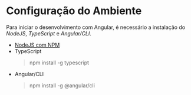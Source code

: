 # Configuração do Ambiente
Para iniciar o desenvolvimento com Angular, é necessário a instalação do *NodeJS*, *TypeScript* e *Angular/CLI*.

* [NodeJS com NPM](https://nodejs.org/en/)
* TypeScript
    >npm install -g typescript
* Angular/CLI
    >npm install -g @angular/cli
